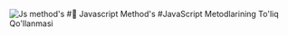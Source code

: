 ![Js method's](https://github.com/user-attachments/assets/b972f6d3-c848-4d4d-acfa-4880e3f6391c)
#📁 Javascript Method's
#JavaScript Metodlarining To'liq Qo'llanmasi
